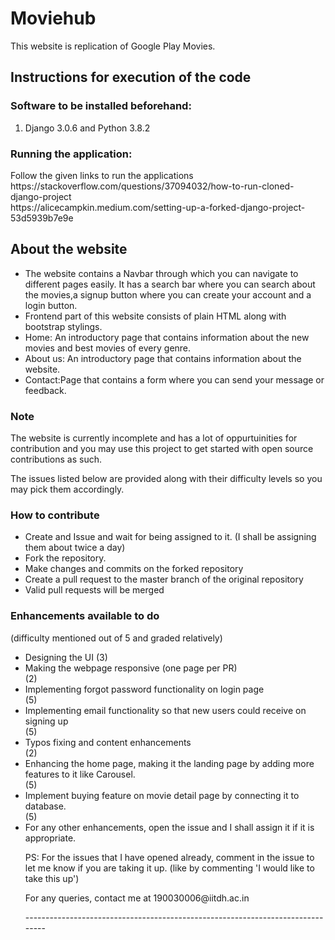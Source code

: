 <h1>Moviehub</h1>
This website is replication of Google Play Movies.

<h2> Instructions for execution of the code </h2>

<h3>Software to be installed beforehand: </h3>
<ol><li> Django 3.0.6 and Python 3.8.2 </li></ol>

<h3>Running the application: </h3>
Follow the given links to run the applications <br>
https://stackoverflow.com/questions/37094032/how-to-run-cloned-django-project<br>
https://alicecampkin.medium.com/setting-up-a-forked-django-project-53d5939b7e9e<br>

<h2>About the website</h2>
<ul>
<li>
The website contains a Navbar through which you can navigate to different pages easily.
It has a search bar where you can search about the movies,a signup button where you can create your account and a login button.
</li>
<li>
Frontend part of this website consists of plain HTML along with bootstrap stylings.
</li>
<li>
Home: An introductory page that contains information about the new movies and best movies of every genre.
</li>
<li>
About us: An introductory page that contains information about the website.
</li>
<li>
Contact:Page that contains a form where you can send your message or feedback.
</li>
</ul>

<h3>Note</h3>
<p> The website is currently incomplete and has a lot of oppurtuinities for contribution and you may use this project to get started with open source contributions as such.</p>
<p> The issues listed below are provided along with their difficulty levels so you may pick them accordingly.</p>

<h3> How to contribute </h3>
<ul>
<li> Create and Issue and wait for being assigned to it. (I shall be assigning them about twice a day) </li>
<li> Fork the repository. </li>
<li> Make changes and commits on the forked repository </li>
<li> Create a pull request to the master branch of the original repository </li>
<li> Valid pull requests will be merged</li>
</ul>

<h3> Enhancements available to do </h3> (difficulty mentioned out of 5 and graded relatively)
<ul>
<li> Designing the UI (3)</li>
<li> Making the webpage responsive (one page per PR)</li>(2)
<li> Implementing forgot password functionality on login page </li> (5)
<li> Implementing email functionality so that new users could receive on signing up</li> (5)
<li> Typos fixing and content enhancements </li> (2)
<li> Enhancing the home page, making it the landing page by adding more features to it like Carousel.</li> (5)
<li> Implement buying feature on movie detail page by connecting it to database.</li>(5)
<li> For any other enhancements, open the issue and I shall assign it if it is appropriate.</li>

<p> PS: For the issues that I have opened already, comment in the issue to let me know if you are taking it up. (like by commenting 'I would like to take this up')</p>
<p> For any queries, contact me at 190030006@iitdh.ac.in </p>
-------------------------------------------------------------------------------
